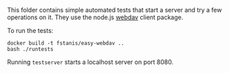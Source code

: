 This folder contains simple automated tests that start a server and try a few
operations on it. They use the node.js
[webdav](https://www.npmjs.com/package/webdav) client package.

To run the tests:

```
docker build -t fstanis/easy-webdav ..
bash ./runtests
```

Running `testserver` starts a localhost server on port 8080.

